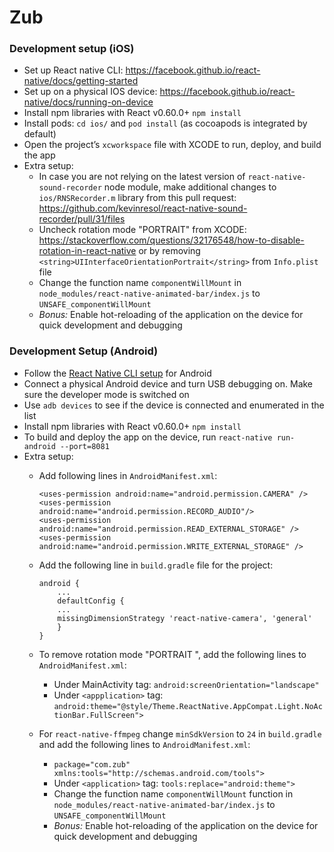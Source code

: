 # Zub

### Development setup (iOS)
* Set up React native CLI: https://facebook.github.io/react-native/docs/getting-started
* Set up on a physical IOS device: https://facebook.github.io/react-native/docs/running-on-device
* Install npm libraries with React v0.60.0+ `npm install`
* Install pods: `cd ios/` and `pod install` (as cocoapods is integrated by default)
* Open the project’s `xcworkspace` file with XCODE to run, deploy, and build the app
* Extra setup:
  * In case you are not relying on the latest version of `react-native-sound-recorder` node module, make additional changes to `ios/RNSRecorder.m` library from this pull request: https://github.com/kevinresol/react-native-sound-recorder/pull/31/files
  * Uncheck rotation mode "PORTRAIT" from XCODE: https://stackoverflow.com/questions/32176548/how-to-disable-rotation-in-react-native or by removing `<string>UIInterfaceOrientationPortrait</string>` from `Info.plist` file
  * Change the function name `componentWillMount` in `node_modules/react-native-animated-bar/index.js` to `UNSAFE_componentWillMount`
  * _Bonus:_ Enable hot-reloading of the application on the device for quick development and debugging

### Development Setup (Android)
* Follow the [React Native CLI setup](https://facebook.github.io/react-native/docs/getting-started.) for Android
* Connect a physical Android device and turn USB debugging on. Make sure the developer mode is switched on
* Use `adb devices` to see if the device is connected and enumerated in the list
* Install npm libraries with React v0.60.0+ `npm install`
* To build and deploy the app on the device, run `react-native run-android --port=8081`
* Extra setup:
  * Add following lines in `AndroidManifest.xml`:
  
        <uses-permission android:name="android.permission.CAMERA" />
        <uses-permission android:name="android.permission.RECORD_AUDIO"/>
        <uses-permission android:name="android.permission.READ_EXTERNAL_STORAGE" />
        <uses-permission android:name="android.permission.WRITE_EXTERNAL_STORAGE" />
        
  * Add the following line in `build.gradle` file for the project:

        android {
            ...
            defaultConfig {
            ...
            missingDimensionStrategy 'react-native-camera', 'general'
            }
        }

  * To remove rotation mode "PORTRAIT ", add the following lines to `AndroidManifest.xml`:
    * Under MainActivity <activity> tag: `android:screenOrientation="landscape"`
    * Under `<appplication>` tag: `android:theme="@style/Theme.ReactNative.AppCompat.Light.NoActionBar.FullScreen">`

  * For `react-native-ffmpeg` change `minSdkVersion` to `24` in `build.gradle` and add the following lines to `AndroidManifest.xml`:
    * `package="com.zub" xmlns:tools="http://schemas.android.com/tools">`
    * Under `<application>` tag: `tools:replace="android:theme">`
    * Change the function name `componentWillMount` function in `node_modules/react-native-animated-bar/index.js` to `UNSAFE_componentWillMount`
    * _Bonus:_ Enable hot-reloading of the application on the device for quick development and debugging
